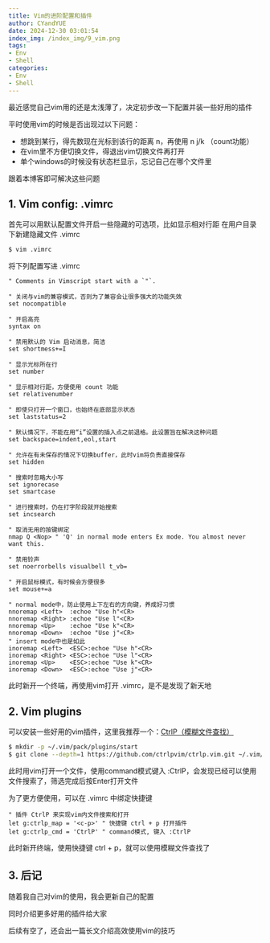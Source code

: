 ```yaml
---
title: Vim的进阶配置和插件
author: CYandYUE
date: 2024-12-30 03:01:54
index_img: /index_img/9_vim.png
tags:
- Env
- Shell
categories:
- Env
- Shell
---
```


最近感觉自己vim用的还是太浅薄了，决定初步改一下配置并装一些好用的插件

平时使用vim的时候是否出现过以下问题：
- 想跳到某行，得先数现在光标到该行的距离 n，再使用 n j/k （count功能）
- 在vim里不方便切换文件，得退出vim切换文件再打开
- 单个windows的时候没有状态栏显示，忘记自己在哪个文件里

跟着本博客即可解决这些问题

## 1. Vim config: .vimrc
首先可以用默认配置文件开启一些隐藏的可选项，比如显示相对行距
在用户目录下新建隐藏文件 .vimrc
```bash
$ vim .vimrc
```

将下列配置写进 .vimrc
```.vimrc
" Comments in Vimscript start with a `"`.

" 关闭与vim的兼容模式，否则为了兼容会让很多强大的功能失效
set nocompatible

" 开启高亮
syntax on

" 禁用默认的 Vim 启动消息，简洁
set shortmess+=I

" 显示光标所在行
set number

" 显示相对行距，方便使用 count 功能
set relativenumber

" 即使只打开一个窗口，也始终在底部显示状态
set laststatus=2

" 默认情况下，不能在用“i”设置的插入点之前退格。此设置旨在解决这种问题
set backspace=indent,eol,start

" 允许在有未保存的情况下切换buffer，此时vim将负责直接保存
set hidden

" 搜索时忽略大小写
set ignorecase
set smartcase

" 进行搜索时，仍在打字阶段就开始搜索
set incsearch

" 取消无用的按键绑定
nmap Q <Nop> " 'Q' in normal mode enters Ex mode. You almost never want this.

" 禁用铃声
set noerrorbells visualbell t_vb=

" 开启鼠标模式，有时候会方便很多
set mouse+=a

" normal mode中，防止使用上下左右的方向键，养成好习惯
nnoremap <Left>  :echoe "Use h"<CR>
nnoremap <Right> :echoe "Use l"<CR>
nnoremap <Up>    :echoe "Use k"<CR>
nnoremap <Down>  :echoe "Use j"<CR>
" insert mode中也是如此
inoremap <Left>  <ESC>:echoe "Use h"<CR>
inoremap <Right> <ESC>:echoe "Use l"<CR>
inoremap <Up>    <ESC>:echoe "Use k"<CR>
inoremap <Down>  <ESC>:echoe "Use j"<CR>

```
此时新开一个终端，再使用vim打开 .vimrc，是不是发现了新天地

## 2. Vim plugins
可以安装一些好用的vim插件，这里我推荐一个：[CtrlP（模糊文件查找）](https://github.com/ctrlpvim/ctrlp.vim)
```bash
$ mkdir -p ~/.vim/pack/plugins/start
$ git clone --depth=1 https://github.com/ctrlpvim/ctrlp.vim.git ~/.vim/pack/plugins/start/ctrlp
```
此时用vim打开一个文件，使用command模式键入 :CtrlP，会发现已经可以使用文件搜索了，筛选完成后按Enter打开文件

为了更方便使用，可以在 .vimrc 中绑定快捷键
```.vimrc
" 插件 CtrlP 来实现vim内文件搜索和打开
let g:ctrlp_map = '<c-p>' " 快捷键 ctrl + p 打开插件
let g:ctrlp_cmd = 'CtrlP' " command模式, 键入 :CtrlP 
```
此时新开终端，使用快捷键 ctrl + p，就可以使用模糊文件查找了

## 3. 后记
随着我自己对vim的使用，我会更新自己的配置

同时介绍更多好用的插件给大家

后续有空了，还会出一篇长文介绍高效使用vim的技巧
